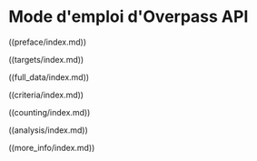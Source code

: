 Mode d'emploi d'Overpass API
============================

((preface/index.md))

((targets/index.md))

((full_data/index.md))

((criteria/index.md))

((counting/index.md))

((analysis/index.md))

((more_info/index.md))
